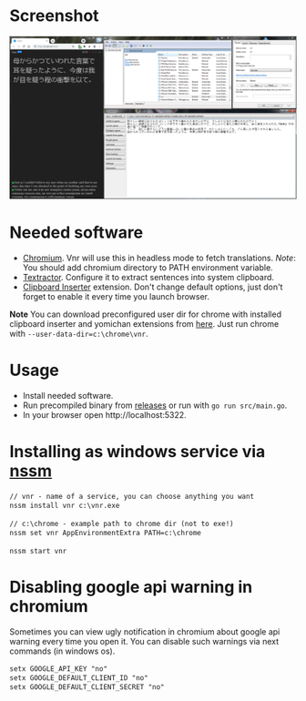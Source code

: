 # Screenshot

![Screenshot](/screenshot.png?raw=true "Screenshot")

# Needed software

-   [Chromium](https://www.chromium.org/getting-involved/download-chromium). Vnr will use this in headless mode to fetch translations. _Note_: You should add chromium directory to PATH environment variable.
-   [Textractor](https://github.com/Artikash/Textractor). Configure it to extract sentences into system clipboard.
-   [Clipboard Inserter](https://chrome.google.com/webstore/detail/clipboard-inserter/deahejllghicakhplliloeheabddjajm) extension. Don't change default options, just don't forget to enable it every time you launch browser.

**Note** You can download preconfigured user dir for chrome with installed clipboard inserter and yomichan extensions from [here](https://github.com/Niakr1s/vnr/releases/download/v0.1.0/user-data-dir.7z). Just run chrome with `--user-data-dir=c:\chrome\vnr`.

# Usage

-   Install needed software.
-   Run precompiled binary from [releases](https://github.com/Niakr1s/vnr/releases) or run with `go run src/main.go`.
-   In your browser open http://localhost:5322.

# Installing as windows service via [nssm](nssm.cc)

```
// vnr - name of a service, you can choose anything you want
nssm install vnr c:\vnr.exe

// c:\chrome - example path to chrome dir (not to exe!)
nssm set vnr AppEnvironmentExtra PATH=c:\chrome

nssm start vnr
```

# Disabling google api warning in chromium

Sometimes you can view ugly notification in chromium about google api warning every time you open it. You can disable such warnings via next commands (in windows os).

```
setx GOOGLE_API_KEY "no"
setx GOOGLE_DEFAULT_CLIENT_ID "no"
setx GOOGLE_DEFAULT_CLIENT_SECRET "no"
```
